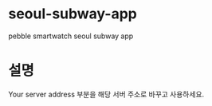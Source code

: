 # seoul-subway-app
pebble smartwatch seoul subway app
# 설명
Your server address 부분을 해당 서버 주소로 바꾸고 사용하세요.
